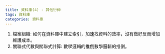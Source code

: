 ```yaml
---
title: 資料庫(4) - 其他衍伸
tags: 資料庫
categories: 資料庫
---
```

1. 檔案組織: 如何在資料庫中建立索引，加速找資料的效率，沒有做好反而增加維護成本。
2. 關聯式代數與關聯式計算: 數學邏輯的推倒數學邏輯的推倒。
<!--more-->


